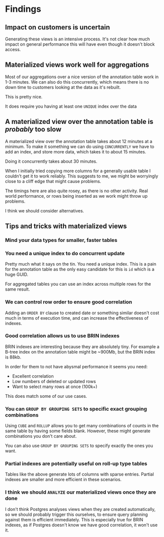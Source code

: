 # Findings

## Impact on customers is uncertain

Generating these views is an intensive process. It's not clear how much impact
on general performance this will have even though it doesn't block access.

## Materialized views work well for aggregations

Most of our aggregations over a nice version of the annotation table work in
1-3 minutes. We can also do this concurrently, which means there is no down
time to customers looking at the data as it's rebuilt.

This is pretty nice.

It does require you having at least one `UNIQUE` index over the data

## A materialized view over the annotation table is _probably_ too slow

A materialized view over the annotation table takes about 12 minutes at a 
minimum. To make it something we can do using `CONCURRENTLY` we have to add
an index, and store more data, which takes it to about 15 minutes.

Doing it concurrently takes about 30 minutes.

When I initially tried copying more columns for a generally usable table I 
couldn't get it to work reliably. This suggests to me, we might be worryingly
close to a cliff edge that might cause problems.

The timings here are also quite rosey, as there is no other activity. Real 
world performance, or rows being inserted as we work might throw up problems.

I think we should consider alternatives.

## Tips and tricks with materialized views

### Mind your data types for smaller, faster tables

### You need a unique index to do concurrent update

Pretty much what it says on the tin. You need a unique index. This is a pain
for the annotation table as the only easy candidate for this is `id` which is
a huge GUID.

For aggregated tables you can use an index across multiple rows for the same
result.

### We can control row order to ensure good correlation

Adding an `ORDER BY` clause to created date or something similar doesn't cost
much in terms of execution time, and can increase the effectiveness of indexes.

### Good correlation allows us to use BRIN indexes

BRIN indexes are interesting because they are absolutely tiny. For example a 
B-tree index on the annotation table might be ~900Mb, but the BRIN index is
88kb.

In order for them to not have abysmal performance it seems you need:

 * Excellent correlation
 * Low numbers of deleted or updated rows
 * Want to select many rows at once (100k+)

This does match some of our use cases.

### You can `GROUP BY GROUPING SETS` to specific exact grouping combinations

Using `CUBE` and `ROLLUP` allows you to get many combinations of counts in the 
same table by having some fields blank. However, these might generate 
combinations you don't care about.
 
You can also use `GROUP BY GROUPING SETS` to specify exactly the ones you want.

### Partial indexes are potentially useful on roll-up type tables

Tables like the above generate lots of columns with sparse entries. Partial
indexes are smaller and more efficient in these scenarios.

### I think we should `ANALYZE` our materialized views once they are done

I don't think Postgres analyses views when they are created automatically, so
we should probably trigger this ourselves, to ensure query planning against 
them is efficient immediately. This is especially true for BRIN indexes, as if
Postgres doesn't know we have good correlation, it won't use it.